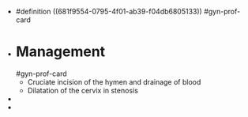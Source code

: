 - #definition ((681f9554-0795-4f01-ab39-f04db6805133)) #gyn-prof-card
- # Management
  #gyn-prof-card
	- Cruciate incision of the hymen and drainage of blood
	- Dilatation of the cervix in stenosis
-
-